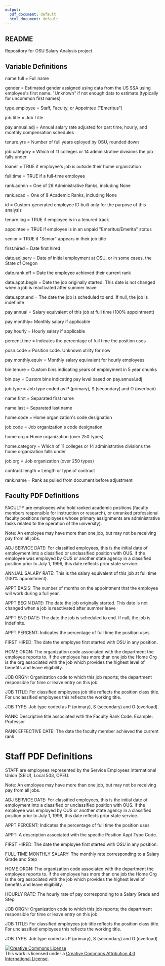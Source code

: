 ```yaml
---
output:
  pdf_document: default
  html_document: default
---
```


## README

Repository for OSU Salary Analysis project

## Variable Definitions

name.full = Full name

gender = Estimated gender assigned using data from the US SSA using employee's 
  first name. "Unknown" if not enough data to estimate (typically for uncommon 
  first names)
  
type.employee = Staff, Faculty, or Appointee ("Emeritus")

job.title = Job Title

pay.annual.adj = Annual salary rate adjusted for part time, hourly, and monthly
  compensation schedules
  
tenure.yrs = Number of full years eployed by OSU, rounded down

job.category = Which of 11 colleges or 14 administrative divisions the job falls
  under
  
loaner = TRUE if employee's job is outside their home organization

full.time = TRUE if a full-time employee

rank.admin = One of 26 Administrative Ranks, including None

rank.acad = One of 8 Academic Ranks, including None

id = Custom-generated employee ID built only for the purpose of this 
  analysis
  
tenure.log = TRUE if employee is in a tenured track

appointee = TRUE if employee is in an unpaid "Emeritus/Emerita" status

senior = TRUE if "Senior" appears in their job title

first.hired = Date first hired

date.adj.serv = Date of initial employment at OSU, or in some cases, the State 
  of Oregon 
  
date.rank.eff = Date the employee achieved their current rank

date.appt.begin = Date the job originally started. This date is not changed 
  when a job is reactivated after summer leave
  
date.appt.end = The date the job is scheduled to end.  If null, the job is 
  indefinite
  
pay.annual = Salary equivalent of this job at full time (100% appointment)

pay.monthly= Monthly salary if applicable

pay.hourly = Hourly salary if applicable

percent.time = Indicates the percentage of full time the position uses

posn.code = Position code. Unknown utility for now

pay.monthly.equiv = Monthly salary equivalent for hourly employees

bin.tenure = Custom bins indicating years of employment in 5 year chunks

bin.pay = Custom bins indicating pay level based on pay.annual.adj

job.type = Job type coded as P (primary), S (secondary) and O (overload)

name.first = Separated first name

name.last = Separated last name

home.code = Home organization's code designation

job.code = Job organization's code designation

home.org = Home organization (over 250 types)

home.category = Which of 11 colleges or 14 administrative divisions the home
  organization falls under
  
job.org = Job organization (over 250 types)

contract.length = Length or type of contract

rank.name = Rank as pulled from document before adjustment

## Faculty PDF Definitions

FACULTY are employees who hold ranked academic positions (faculty members responsible for instruction or research), or unranked professional faculty positions (employees whose primary assignments are administrative tasks related to the operation of the university).

Note: An employee may have more than one job, but may not be receiving pay from all jobs.

ADJ SERVICE DATE:
For classified employees, this is the initial date of employment into a classified or unclassified position with OUS. If the employee was employed by OUS or another state agency in a classified position prior to July 1, 1996, this date reflects prior state service.

ANNUAL SALARY RATE:
This is the salary equivalent of this job at full time (100% appointment).

APPT BASIS:
The number of months on the appointment that the employee will work during a full year.

APPT BEGIN DATE:
The date the job originally started. This date is not changed when a job is reactivated after summer leave

APPT END DATE:
The date the job is scheduled to end.  If null, the job is indefinite.

APPT PERCENT:
Indicates the percentage of full time the position uses

FIRST HIRED:
The date the employee first started with OSU in any position.

HOME ORGN:
The organization code associated with the department the employee reports to.  If the employee has more than one job the Home Org is the org associated with the job which provides the highest level of benefits and leave eligibility.

JOB ORGN:
Organization code to which this job reports; the department responsible for time or leave entry on this job

JOB TITLE:
For classified employees job title reflects the position class title.  For unclassified employees this reflects the working title.

JOB TYPE:
Job type coded as P (primary), S (secondary) and O (overload).

RANK:
Descriptive title associated with the Faculty Rank Code. Example: Professor

RANK EFFECTIVE DATE:
The date the faculty member achieved the current rank


# Staff PDF Definitions

STAFF are employees represented by the Service Employees International Union (SEIU), Local 503, OPEU.

Note: An employee may have more than one job, but may not be receiving pay from all jobs.

ADJ SERVICE DATE:
For classified employees, this is the initial date of employment into a classified or unclassified position with OUS. If the employee was employed by OUS or another state agency in a classified position prior to July 1, 1996, this date reflects prior state service.

APPT PERCENT:
Indicates the percentage of full time the position uses

APPT:
A description associated with the specific Position Appt Type Code.

FIRST HIRED:
The date the employee first started with OSU in any position.

FULL-TIME MONTHLY SALARY:
The monthly rate corresponding to a Salary Grade and Step

HOME ORGN:
The organization code associated with the department the employee reports to.  If the employee has more than one job the Home Org is the org associated with the job which provides the highest level of benefits and leave eligibility.

HOURLY RATE:
The hourly rate of pay corresponding to a Salary Grade and Step

JOB ORGN:
Organization code to which this job reports; the department responsible for time or leave entry on this job

JOB TITLE:
For classified employees job title reflects the position class title.  For unclassified employees this reflects the working title.

JOB TYPE:
Job type coded as P (primary), S (secondary) and O (overload).

<a rel="license" href="http://creativecommons.org/licenses/by/4.0/"><img alt=
"Creative Commons License" style="border-width:0" src="https://i.creativecommons
.org/l/by/4.0/88x31.png" /></a><br />This work is licensed under a <a rel=
"license" href="http://creativecommons.org/licenses/by/4.0/">Creative Commons 
Attribution 4.0 International License</a>.
